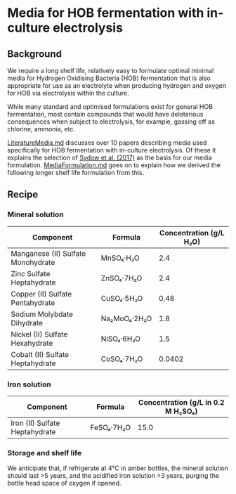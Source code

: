 # Media for HOB fermentation with in-culture electrolysis

## Background

We require a long shelf life, relatively easy to formulate optimal minimal media for Hydrogen Oxidising Bacteria (HOB) fermentation that is also appropriate for use as an electrolyte when producing hydrogen and oxygen for HOB via electrolysis within the culture.  

While many standard and optimised formulations exist for general HOB fermentation, most contain compounds that would have deleterious consequences when subject to electrolysis, for example, gassing off as chlorine, ammonia, etc.

[LiteratureMedia.md](LiteratureMedia.md) discusses over 10 papers describing media used specifically for HOB fermentation with in-culture electrolysis.  Of these it explains the selection of [Sydow et al. (2017)](https://doi.org/10.1002/elsc.201600252) as the basis for our media formulation. [MediaFormulation.md](MediaFormulation.md) goes on to explain how we derived the following longer shelf life formulation from this.

## Recipe

### Mineral solution

| Component | Formula | Concentration (g/L H₂O) |
|------------|----------|--------------------------------------|
| Manganese (II) Sulfate Monohydrate | MnSO₄·H₂O | 2.4 |
| Zinc Sulfate Heptahydrate | ZnSO₄·7H₂O | 2.4 |
| Copper (II) Sulfate Pentahydrate | CuSO₄·5H₂O | 0.48 |
| Sodium Molybdate Dihydrate | Na₂MoO₄·2H₂O | 1.8 |
| Nickel (II) Sulfate Hexahydrate | NiSO₄·6H₂O | 1.5 |
| Cobalt (II) Sulfate Heptahydrate | CoSO₄·7H₂O | 0.0402 |

### Iron solution

| Component | Formula | Concentration (g/L in 0.2 M H₂SO₄) |
|------------|----------|--------------------------------------|
| Iron (II) Sulfate Heptahydrate | FeSO₄·7H₂O | 15.0 |

### Storage and shelf life

We anticipate that, if refrigerate at 4°C in amber bottles, the mineral solution should last >5 years, and the acidified iron solution >3 years, purging the bottle head space of oxygen if opened.

